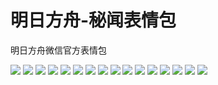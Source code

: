 # 明日方舟-秘闻表情包

明日方舟微信官方表情包

![](https://cdn.jsdelivr.net/gh/2x-ercha/twikoo-magic/image/Arknights_keyhole_report/keyhole_report_01.jpg)
![](https://cdn.jsdelivr.net/gh/2x-ercha/twikoo-magic/image/Arknights_keyhole_report/keyhole_report_02.jpg)
![](https://cdn.jsdelivr.net/gh/2x-ercha/twikoo-magic/image/Arknights_keyhole_report/keyhole_report_03.jpg)
![](https://cdn.jsdelivr.net/gh/2x-ercha/twikoo-magic/image/Arknights_keyhole_report/keyhole_report_04.jpg)
![](https://cdn.jsdelivr.net/gh/2x-ercha/twikoo-magic/image/Arknights_keyhole_report/keyhole_report_05.jpg)
![](https://cdn.jsdelivr.net/gh/2x-ercha/twikoo-magic/image/Arknights_keyhole_report/keyhole_report_06.jpg)
![](https://cdn.jsdelivr.net/gh/2x-ercha/twikoo-magic/image/Arknights_keyhole_report/keyhole_report_07.jpg)
![](https://cdn.jsdelivr.net/gh/2x-ercha/twikoo-magic/image/Arknights_keyhole_report/keyhole_report_08.jpg)
![](https://cdn.jsdelivr.net/gh/2x-ercha/twikoo-magic/image/Arknights_keyhole_report/keyhole_report_09.jpg)
![](https://cdn.jsdelivr.net/gh/2x-ercha/twikoo-magic/image/Arknights_keyhole_report/keyhole_report_10.jpg)
![](https://cdn.jsdelivr.net/gh/2x-ercha/twikoo-magic/image/Arknights_keyhole_report/keyhole_report_11.jpg)
![](https://cdn.jsdelivr.net/gh/2x-ercha/twikoo-magic/image/Arknights_keyhole_report/keyhole_report_12.jpg)
![](https://cdn.jsdelivr.net/gh/2x-ercha/twikoo-magic/image/Arknights_keyhole_report/keyhole_report_13.jpg)
![](https://cdn.jsdelivr.net/gh/2x-ercha/twikoo-magic/image/Arknights_keyhole_report/keyhole_report_14.jpg)
![](https://cdn.jsdelivr.net/gh/2x-ercha/twikoo-magic/image/Arknights_keyhole_report/keyhole_report_15.jpg)
![](https://cdn.jsdelivr.net/gh/2x-ercha/twikoo-magic/image/Arknights_keyhole_report/keyhole_report_16.jpg)
